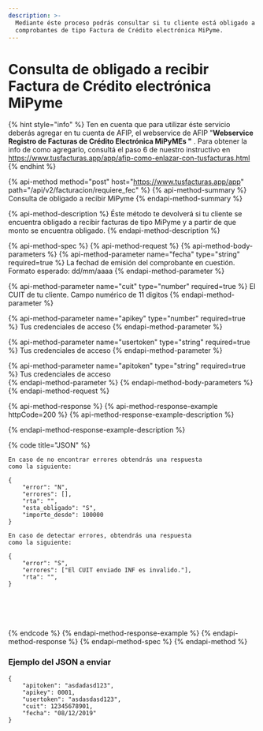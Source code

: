```yaml
---
description: >-
  Mediante éste proceso podrás consultar si tu cliente está obligado a recibir
  comprobantes de tipo Factura de Crédito electrónica MiPyme.
---
```


# Consulta de obligado a recibir Factura de Crédito electrónica MiPyme

{% hint style="info" %}
Ten en cuenta que para utilizar éste servicio deberás agregar en tu cuenta de AFIP, el webservice de AFIP "**Webservice Registro de Facturas de Crédito Electrónica MiPyMEs "** . Para obtener la info de como agregarlo, consultá el paso 6 de nuestro instructivo en https://www.tusfacturas.app/app/afip-como-enlazar-con-tusfacturas.html
{% endhint %}

{% api-method method="post" host="https://www.tusfacturas.app/app" path="/api/v2/facturacion/requiere\_fec" %}
{% api-method-summary %}
Consulta de obligado a recibir MiPyme
{% endapi-method-summary %}

{% api-method-description %}
Éste método te devolverá si tu cliente se encuentra obligado a recibir facturas de tipo MiPyme y a partir de que monto se encuentra obligado.
{% endapi-method-description %}

{% api-method-spec %}
{% api-method-request %}
{% api-method-body-parameters %}
{% api-method-parameter name="fecha" type="string" required=true %}
La fechad de emisión del comprobante en cuestión. Formato esperado: dd/mm/aaaa
{% endapi-method-parameter %}

{% api-method-parameter name="cuit" type="number" required=true %}
El CUIT de tu cliente. Campo numérico de 11 digitos
{% endapi-method-parameter %}

{% api-method-parameter name="apikey" type="number" required=true %}
Tus credenciales de acceso
{% endapi-method-parameter %}

{% api-method-parameter name="usertoken" type="string" required=true %}
Tus credenciales de acceso
{% endapi-method-parameter %}

{% api-method-parameter name="apitoken" type="string" required=true %}
Tus credenciales de acceso  
{% endapi-method-parameter %}
{% endapi-method-body-parameters %}
{% endapi-method-request %}

{% api-method-response %}
{% api-method-response-example httpCode=200 %}
{% api-method-response-example-description %}

{% endapi-method-response-example-description %}

{% code title="JSON" %}
```
En caso de no encontrar errores obtendrás una respuesta 
como la siguiente:

{
	"error": "N",
	"errores": [],
	"rta": "",
	"esta_obligado": "S",
	"importe_desde": 100000
}

En caso de detectar errores, obtendrás una respuesta 
como la siguiente:

{
	"error": "S",
	"errores": ["El CUIT enviado INF es invalido."],
	"rta": "", 
}






```
{% endcode %}
{% endapi-method-response-example %}
{% endapi-method-response %}
{% endapi-method-spec %}
{% endapi-method %}

### Ejemplo del JSON a enviar

```text
{
	"apitoken": "asdadasd123",
	"apikey": 0001,
	"usertoken": "asdasdasd123",
	"cuit": 12345678901,
	"fecha": "08/12/2019"
}
```


